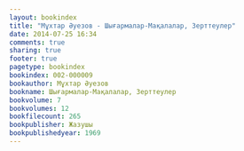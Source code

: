 ```yaml
---
layout: bookindex
title: "Мұхтар Әуезов - Шығармалар-Мақалалар, Зерттеулер"
date: 2014-07-25 16:34
comments: true
sharing: true
footer: true
pagetype: bookindex
bookindex: 002-000009
bookauthor: Мұхтар Әуезов
bookname: Шығармалар-Мақалалар, Зерттеулер
bookvolume: 7
bookvolumes: 12
bookfilecount: 265
bookpublisher: Жазушы
bookpublishedyear: 1969
---
```

